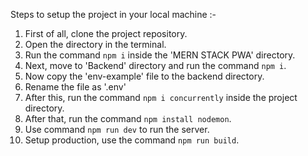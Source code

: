 Steps to setup the project in your local machine :-

1. First of all, clone the project repository.
2. Open the directory in the terminal.
3. Run the command `npm i` inside the 'MERN STACK PWA' directory.
4. Next, move to 'Backend' directory and run the command `npm i`.
5. Now copy the 'env-example' file to the backend directory.
6. Rename the file as '.env'
7. After this, run the command `npm i concurrently` inside the project directory.
8. After that, run the command `npm install nodemon`.
9. Use command `npm run dev` to run the server.
10. Setup production, use the command `npm run build`. 
